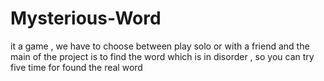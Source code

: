 # Mysterious-Word
it a game , we have to choose between play solo or with a friend and the main of the project is to find the word which is in disorder , so you can try five time for found the real word
